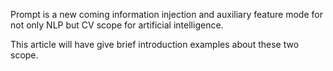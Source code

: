 Prompt is a new coming information injection and auxiliary feature mode
for not only NLP but CV scope for artificial intelligence.

This article will have give brief introduction examples about these two
scope.
